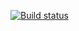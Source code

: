[![Build status](https://ci.appveyor.com/api/projects/status/1eqyy7j0r4m48d3m?svg=true)](https://ci.appveyor.com/project/VeraAbramitskaya/postmanecho)

